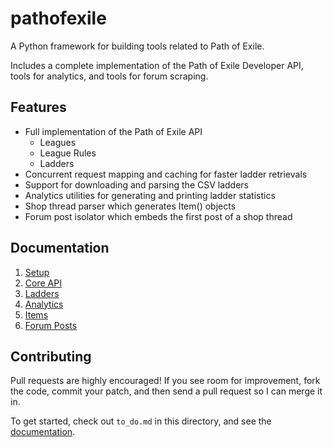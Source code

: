 pathofexile
===========

A Python framework for building tools related to Path of Exile.

Includes a complete implementation of the Path of Exile Developer API, tools
for analytics, and tools for forum scraping.


Features <a name='features'></a>
--------
* Full implementation of the Path of Exile API
  * Leagues
  * League Rules
  * Ladders
* Concurrent request mapping and caching for faster ladder retrievals
* Support for downloading and parsing the CSV ladders
* Analytics utilities for generating and printing ladder statistics
* Shop thread parser which generates Item() objects
* Forum post isolator which embeds the first post of a shop thread


Documentation<a name="documentation"></a>
-------------

1. <a href='docs/setup.md'>Setup</a>
2. <a href='docs/api.md'>Core API</a>
3. <a href='docs/ladders.md'>Ladders</a>
4. <a href='docs/analytics.md'>Analytics</a>
5. <a href='docs/items.md'>Items</a>
6. <a href='docs/posts.md'>Forum Posts</a>


Contributing
------------

Pull requests are highly encouraged! If you see room for improvement, fork the
code, commit your patch, and then send a pull request so I can merge it in.

To get started, check out `to_do.md` in this directory, and see the
<a href="#documentation">documentation</a>.
